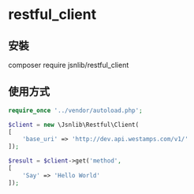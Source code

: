 # restful_client

## 安裝
composer require jsnlib/restful_client


## 使用方式

````php 
require_once '../vendor/autoload.php';

$client = new \Jsnlib\Restful\Client(
[
    'base_uri' => 'http://dev.api.westamps.com/v1/'
]);

$result = $client->get('method', 
[
    'Say' => 'Hello World'
]);

````